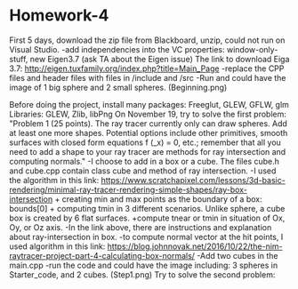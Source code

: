 # Homework-4

First 5 days, download the zip file from Blackboard, unzip, could not run on Visual Studio.
  -add independencies into the VC properties: window-only-stuff, new Eigen3.7 (ask TA about the Eigen issue)
      The link to download Eiga 3.7: http://eigen.tuxfamily.org/index.php?title=Main_Page
  -replace the CPP files and header files with files in /include and /src
  -Run and could have the image of 1 big sphere and 2 small spheres. (Beginning.png)
  
 Before doing the project, install many packages: Freeglut, GLEW, GFLW, glm
 Libraries: GLEW, Zlib, libPng
On November 19, try to solve the first problem:
"Problem 1 (25 points). The ray tracer currently only can draw spheres. Add at least one more shapes. Potential options include other primitives, smooth surfaces with closed form equations f (_x) = 0, etc.; remember that all you need to add a shape to your ray tracer are methods for ray intersection and computing normals."
 -I choose to add in a box or a cube. The files cube.h and cube.cpp contain class cube and method of ray intersection.
 -I used the algorithm in this link: https://www.scratchapixel.com/lessons/3d-basic-rendering/minimal-ray-tracer-rendering-simple-shapes/ray-box-intersection
     + creating min and max points as the boundary of a box: bounds[0]
     + computing tmin in 3 different scenarios. Unlike sphere, a cube box is created by 6 flat surfaces.
     +compute tnear or tmin in situation of Ox, Oy, or Oz axis.
 -In the link above, there are instructions and explanation about ray-intersection in box. 
 -to compute normal vector at the hit points, I used algorithm in this link: https://blog.johnnovak.net/2016/10/22/the-nim-raytracer-project-part-4-calculating-box-normals/
 -Add two cubes in the main.cpp
 -run the code and could have the image including: 3 spheres in Starter_code, and 2 cubes. (Step1.png)
 Try to solve the second problem:
